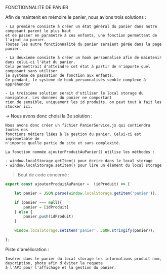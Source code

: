 FONCTIONNALITE DE PANIER

Afin de maintenit en mémoire le panier, nous avions trois solutions :

    - La première consiste à créer un état général du panier dans notre composant parent le plus haut
    et de passer en parametre à ces enfants, une fonction permettant de l'ajout au panier.
    Toutes les autre fonctionnalité du panier seraient gérée dans la page panier.
    
    - La deuxieme consiste à créer un hook personnalisé afin de maintenir dans celui-ci l'état du panier.
    Cela permettrait d'atteindre cet état à partir de n'importe quel composant sans utiliser
    le systeme de passation de fonction aux enfants.
    Ce pendant, le systeme de hook personnalisés semble complexe à appréhender
    
    - La troisième solution serait d'utiliser le local storage du navigateur. Les données du panier ne comportant
    rien de semsible, uniquement les id produits, on peut tout à fait les stocker ici.
    
-> Nous avons donc choisi la 3e solution :

    Nous avons donc créer un fichier PanierService.js qui contiendra toutes nos
    fonctions métiers liées à la gestion du panier. Celui-ci est implemetable de
    n'importe quelle partie du site et sans complexité.

    La fonction nommée ajouterProduitAuPanier() utilise les méthodes :
    
    - window.localStorage.getItem() pour écrire dans le local storage
    - window.localStorage.setItem() pour lire un élément du local storage
    
>Bout de code concerné :
    
```js
export const ajouterProduitAuPanier =  (idProduit) => {

    let panier = JSON.parse(window.localStorage.getItem('panier'));

    if (panier === null){
        panier = [idProduit]
    } else {
        panier.push(idProduit)
    }

    window.localStorage.setItem('panier', JSON.stringify(panier));

};
```
    
    
    
Piste d'amélioration :

    Insérer dans le panier du local storage les informations produit nom, description, photo afin d'éviter la requete
    à l'API pour l'affichage et la gestion du panier. 
   